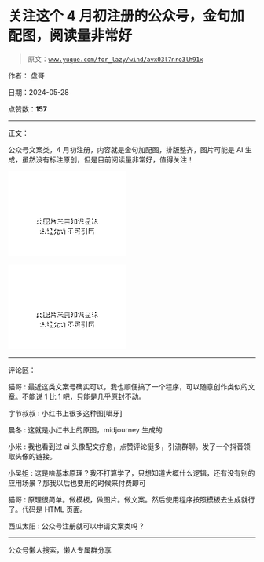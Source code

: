# 关注这个 4 月初注册的公众号，金句加配图，阅读量非常好

> 原文：[`www.yuque.com/for_lazy/wind/avx03l7nro3lh91x`](https://www.yuque.com/for_lazy/wind/avx03l7nro3lh91x)

作者： 盘哥

日期：2024-05-28

点赞数：**157**

* * *

正文：

公众号文案类，4 月初注册，内容就是金句加配图，排版整齐，图片可能是 AI 生成，虽然没有标注原创，但是目前阅读量非常好，值得关注！

![](img/d54e4eec510a57668c099a8ea7cf142a.png)

![](img/c2aba58bfbf5e2cf23d519062ec81b5b.png)

* * *

评论区：

猫哥 : 最近这类文案号确实可以，我也顺便搞了一个程序，可以随意创作类似的文章。不能说 1 比 1 吧，只能是几乎原封不动。

字节叔叔 : 小红书上很多这种图[呲牙]

晨冬 : 这就是小红书上的原图，midjourney 生成的

小米 : 我也看到过 ai 头像配文疗愈，点赞评论挺多，引流群聊。发了一个抖音领取头像的链接。

小吴姐 : 这是啥基本原理？我不打算学了，只想知道大概什么逻辑，还有没有别的应用场景？那我以后也要用的时候来付费即可

猫哥 : 原理很简单。做模板，做图片。做文案。然后使用程序按照模板去生成就行了。代码是 HTML 页面。

西瓜太阳 : 公众号注册就可以申请文案类吗？

* * *

公众号懒人搜索，懒人专属群分享